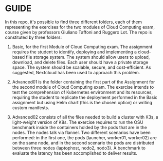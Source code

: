 # GUIDE 

In this repo, it's possible to find three different folders, each of them representing the exercises for the two modules of Cloud Computing exam, course given by professors Giuliano Taffoni and Ruggero Lot. 
The repo is constituted by three folders:

1. Basic, for the first Module of Cloud Computing exam. The assignment requires the student to identify, deploying and implementing a cloud-based file storage system. The system should allow users to upload, download, and delete files. Each user should have a private storage space. The system should be scalable, secure, and cost-efficient. As suggested, Nextcloud has been used to approach this problem.

2. Advanced01 is the folder containing the first part of the Assignment for the second module of Cloud Computing exam. The exercise intends to test the comprehension of Kubernetes environment and its resources, requiring the student to replicate the deployment performed in the Basic assignment but using Helm chart (this is the chosen option) or writing custom manifests. 

3. Advanced02 consists of all the files needed  to build a cluster with K3s, a light-weight version of K8s. The exercise requires to run the OSU benchmark inside the containers holded by the pods that are in the nodes. The nodes talk via flannel. Two different scenarios have been performed: in the first one, the pods (launcher, worker01, worker02) are on the same node, and in the second scenario the pods are distributed between three nodes (laptophost, nodo2, nodo3).
A benchmark to evaluate the latency has been accomplished to deliver results.

